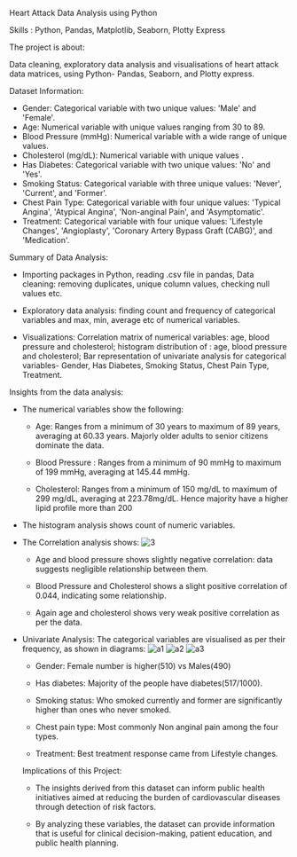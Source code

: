 Heart Attack Data Analysis using Python 

Skills : Python, Pandas, Matplotlib, Seaborn, Plotty Express

The project is about:

Data cleaning, exploratory data analysis and visualisations of heart attack data matrices, using Python- Pandas, Seaborn, and Plotty express.

Dataset Information:

- Gender: Categorical variable with two unique values: 'Male' and 'Female'.
- Age: Numerical variable with unique values ranging from 30 to 89. 
- Blood Pressure (mmHg): Numerical variable with a wide range of unique values.
-  Cholesterol (mg/dL): Numerical variable with unique values .
- Has Diabetes: Categorical variable with two unique values: 'No' and 'Yes'.
- Smoking Status: Categorical variable with three unique values: 'Never', 'Current', and 'Former'.
- Chest Pain Type: Categorical variable with four unique values: 'Typical Angina', 'Atypical Angina', 'Non-anginal Pain', and 'Asymptomatic'.
- Treatment: Categorical variable with four unique values: 'Lifestyle Changes', 'Angioplasty', 'Coronary Artery Bypass Graft (CABG)', and 'Medication'.

Summary of Data Analysis:

- Importing packages in Python, reading .csv file in pandas, Data cleaning: removing duplicates, unique column values, checking null values etc.
 
- Exploratory data analysis: finding count and frequency of categorical variables and max, min, average etc of numerical variables.
  
- Visualizations: Correlation matrix of numerical variables: age, blood pressure and cholesterol; histogram distribution of : age, blood pressure and cholesterol;
                  Bar representation of univariate analysis for categorical variables- Gender, Has Diabetes, Smoking Status, Chest Pain Type, Treatment.

Insights from the data analysis:

- The numerical variables show the following:
  
     - Age: Ranges from a minimum of 30 years to maximum of 89 years, averaging at 60.33 years. Majorly older adults to senior citizens dominate the data.
        
     - Blood Pressure : Ranges from a minimum of 90 mmHg to maximum of 199 mmHg, averaging at 145.44 mmHg.
    
     - Cholesterol: Ranges from a minimum of 150 mg/dL to maximum of 299 mg/dL, averaging at 223.78mg/dL. Hence majority have a higher lipid profile more than 200
        
- The histogram analysis shows count of numeric variables.
  
- The Correlation analysis shows:
  ![3](https://github.com/user-attachments/assets/ff7a267e-40f6-4026-a0b2-512328e6a8b2)

     - Age and blood pressure shows slightly negative correlation: data suggests negligible relationship between them.
        
     -  Blood Pressure and Cholesterol shows a slight positive correlation of 0.044, indicating some relationship.
        
     - Again age and cholesterol shows very weak positive correlation as per the data.

- Univariate Analysis: The categorical variables are visualised as per their frequency, as shown in diagrams: 
  ![a1](https://github.com/user-attachments/assets/1c677b2c-f717-4cca-9572-fe6d6433aa61)
  ![a2](https://github.com/user-attachments/assets/241a012f-c421-401d-b860-9e90fdadde5b)
                    ![a3](https://github.com/user-attachments/assets/3b082d95-d7d9-4627-93dc-db630004f590)

     - Gender: Female number is higher(510) vs Males(490)
        
     - Has diabetes: Majority of the people have diabetes(517/1000).
        
     - Smoking status: Who smoked currently and former are significantly higher than ones who never smoked.
        
     - Chest pain type: Most commonly Non anginal pain among the four types.
  
     - Treatment: Best treatment response came from Lifestyle changes.
 
  Implications of this Project:

   - The insights derived from this dataset can inform public health initiatives aimed at reducing the burden of cardiovascular diseases through detection of risk factors.
   
   - By analyzing these variables, the dataset can provide information that is useful for clinical decision-making, patient education, and public health planning.
